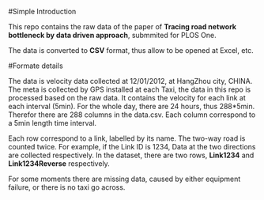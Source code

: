 #Simple Introduction

This repo contains the raw data of the paper of **Tracing road network bottleneck by data driven approach**, submmited for PLOS One. 

The data is converted to **CSV** format, thus allow to be opened at Excel, etc. 

#Formate details

The data is velocity data collected at 12/01/2012, at HangZhou city, CHINA. The meta is collected by GPS installed at each Taxi, the data in this repo is processed based on the raw data. It contains the velocity for each link at each interval (5min). For the whole day, there are 24 hours, thus 288*5min. Therefor there are 288 columns in the data.csv. Each column correspond to a 5min length time interval. 

Each row correspond to a link, labelled by its name. The two-way road is counted twice. For example, if the Link ID is 1234, Data at the two directions are collected respectively. In the dataset, there are two rows, **Link1234** and **Link1234Reverse** respectively. 

For some moments there are missing data, caused by either equipment failure, or there is no taxi go across. 